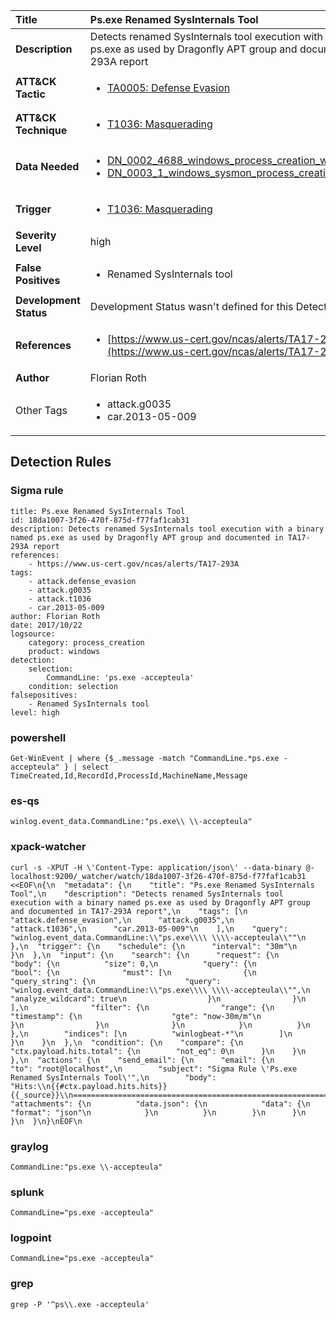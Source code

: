 | Title                    | Ps.exe Renamed SysInternals Tool       |
|:-------------------------|:------------------|
| **Description**          | Detects renamed SysInternals tool execution with a binary named ps.exe as used by Dragonfly APT group and documented in TA17-293A report |
| **ATT&amp;CK Tactic**    |  <ul><li>[TA0005: Defense Evasion](https://attack.mitre.org/tactics/TA0005)</li></ul>  |
| **ATT&amp;CK Technique** | <ul><li>[T1036: Masquerading](https://attack.mitre.org/techniques/T1036)</li></ul>  |
| **Data Needed**          | <ul><li>[DN_0002_4688_windows_process_creation_with_commandline](../Data_Needed/DN_0002_4688_windows_process_creation_with_commandline.md)</li><li>[DN_0003_1_windows_sysmon_process_creation](../Data_Needed/DN_0003_1_windows_sysmon_process_creation.md)</li></ul>  |
| **Trigger**              | <ul><li>[T1036: Masquerading](../Triggers/T1036.md)</li></ul>  |
| **Severity Level**       | high |
| **False Positives**      | <ul><li>Renamed SysInternals tool</li></ul>  |
| **Development Status**   |  Development Status wasn't defined for this Detection Rule yet  |
| **References**           | <ul><li>[https://www.us-cert.gov/ncas/alerts/TA17-293A](https://www.us-cert.gov/ncas/alerts/TA17-293A)</li></ul>  |
| **Author**               | Florian Roth |
| Other Tags           | <ul><li>attack.g0035</li><li>car.2013-05-009</li></ul> | 

## Detection Rules

### Sigma rule

```
title: Ps.exe Renamed SysInternals Tool
id: 18da1007-3f26-470f-875d-f77faf1cab31
description: Detects renamed SysInternals tool execution with a binary named ps.exe as used by Dragonfly APT group and documented in TA17-293A report
references:
    - https://www.us-cert.gov/ncas/alerts/TA17-293A
tags:
    - attack.defense_evasion
    - attack.g0035
    - attack.t1036
    - car.2013-05-009
author: Florian Roth
date: 2017/10/22
logsource:
    category: process_creation
    product: windows
detection:
    selection:
        CommandLine: 'ps.exe -accepteula'
    condition: selection
falsepositives:
    - Renamed SysInternals tool
level: high
```





### powershell
    
```
Get-WinEvent | where {$_.message -match "CommandLine.*ps.exe -accepteula" } | select TimeCreated,Id,RecordId,ProcessId,MachineName,Message
```


### es-qs
    
```
winlog.event_data.CommandLine:"ps.exe\\ \\-accepteula"
```


### xpack-watcher
    
```
curl -s -XPUT -H \'Content-Type: application/json\' --data-binary @- localhost:9200/_watcher/watch/18da1007-3f26-470f-875d-f77faf1cab31 <<EOF\n{\n  "metadata": {\n    "title": "Ps.exe Renamed SysInternals Tool",\n    "description": "Detects renamed SysInternals tool execution with a binary named ps.exe as used by Dragonfly APT group and documented in TA17-293A report",\n    "tags": [\n      "attack.defense_evasion",\n      "attack.g0035",\n      "attack.t1036",\n      "car.2013-05-009"\n    ],\n    "query": "winlog.event_data.CommandLine:\\"ps.exe\\\\ \\\\-accepteula\\""\n  },\n  "trigger": {\n    "schedule": {\n      "interval": "30m"\n    }\n  },\n  "input": {\n    "search": {\n      "request": {\n        "body": {\n          "size": 0,\n          "query": {\n            "bool": {\n              "must": [\n                {\n                  "query_string": {\n                    "query": "winlog.event_data.CommandLine:\\"ps.exe\\\\ \\\\-accepteula\\"",\n                    "analyze_wildcard": true\n                  }\n                }\n              ],\n              "filter": {\n                "range": {\n                  "timestamp": {\n                    "gte": "now-30m/m"\n                  }\n                }\n              }\n            }\n          }\n        },\n        "indices": [\n          "winlogbeat-*"\n        ]\n      }\n    }\n  },\n  "condition": {\n    "compare": {\n      "ctx.payload.hits.total": {\n        "not_eq": 0\n      }\n    }\n  },\n  "actions": {\n    "send_email": {\n      "email": {\n        "to": "root@localhost",\n        "subject": "Sigma Rule \'Ps.exe Renamed SysInternals Tool\'",\n        "body": "Hits:\\n{{#ctx.payload.hits.hits}}{{_source}}\\n================================================================================\\n{{/ctx.payload.hits.hits}}",\n        "attachments": {\n          "data.json": {\n            "data": {\n              "format": "json"\n            }\n          }\n        }\n      }\n    }\n  }\n}\nEOF\n
```


### graylog
    
```
CommandLine:"ps.exe \\-accepteula"
```


### splunk
    
```
CommandLine="ps.exe -accepteula"
```


### logpoint
    
```
CommandLine="ps.exe -accepteula"
```


### grep
    
```
grep -P '^ps\\.exe -accepteula'
```



